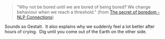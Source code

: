 > "Why not be bored until we are bored of being bored? We change
> behaviour when we reach a threshold." (from
> [The secret of boredom - NLP Connections](http://www.nlpconnections.com/talk-about-nlp/466-secret-boredom.html))

Sounds so Gestalt.  It also explains why we suddenly feel a lot
better after hours of crying.  Dig until you come out of the Earth
on the other side.


